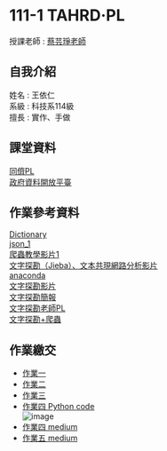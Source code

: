 # 111-1 TAHRD·PL
授課老師 : [蔡芸琤老師](https://github.com/pecu)<br />

自我介紹
-------------
姓名 : 王依仁<br />
系級 : 科技系114級 <br />
擅長 : 實作、手做

課堂資料
-------------
[同儕PL](https://docs.google.com/spreadsheets/d/1hRIOovstwJst0SXgM_bogjYsrHLVZv4uVOkmYrgbql0/edit#gid=948403574) <br />
[政府資料開放平臺](https://data.gov.tw/datasets/search?p=1&size=10&s=dataset_view_times_desc&rct=283) <br />

作業參考資料
-------------
[Dictionary](https://medium.com/ccclub/ccclub-python-for-beginners-tutorial-533b8d8d96f3) <br />
[json_1](https://www.geeksforgeeks.org/read-json-file-using-python/) <br />
[爬蟲教學影片1](https://www.google.com/url?q=https://youtube.com/playlist?list%3DPLohb4k71XnPaQRTvKW4Uii1oq-JPGpwWF&sa=D&source=editors&ust=1667142506268295&usg=AOvVaw0QtHU7fexbpEtW6fEWY8St) <br />
[文字探勘（Jieba）、文本共現網路分析影片](https://www.youtube.com/watch?v=X2QsNvPkYbQ&list=PLZPupYHVv8XdjA45LMTdhw848NXxGqii9&index=15) <br />
[anaconda](https://anaconda.org/) <br />
[文字探勘影片](https://www.youtube.com/watch?v=HGPPoaBxyb0) <br />
[文字探勘簡報](https://docs.google.com/presentation/d/1WETNdsRlrjPu6Tdr7bqKW6re54l-thbCoaz60EV7eFo/edit?usp=sharing) <br />
[文字探勘老師PL](https://github.com/pecu/LawTech/tree/main/2021LawTech/Learning-Materials/C6_Python_%E6%96%87%E5%AD%97%E6%8E%A2%E5%8B%98) <br />
[文字探勘+爬蟲](https://dba.nkust.edu.tw/uploads/asset/data/62382e2c2e6356240dbf3492/25.pdf) <br />

作業繳交
-------------
- [作業一](https://github.com/yiiiiijen/111-1-TAHRDPL/tree/main/0922) <br />
- [作業二](https://github.com/yiiiiijen/111-1-TAHRDPL/tree/main/1006) <br />
- [作業三](https://github.com/yiiiiijen/111-1-TAHRDPL/blob/main/1020/work3.ipynb) <br />
- [作業四 Python code](https://github.com/yiiiiijen/111-1-TAHRDPL/blob/main/1103/work4.ipynb) <br />
![image](https://user-images.githubusercontent.com/113078633/202267538-78caead6-ba4c-4b70-b6a9-c6cccc8c5f8c.png)
- [作業四 medium](https://medium.com/@41071101h/%E5%85%A8%E5%8F%B0%E6%99%AF%E9%BB%9E%E7%89%B9%E8%89%B2%E6%93%B7%E5%8F%96-73bfb0b6494b)<br />
- [作業五 medium](https://medium.com/@41071101h/%E5%85%A8%E5%8F%B0%E6%99%AF%E9%BB%9E%E7%89%B9%E8%89%B2%E6%93%B7%E5%8F%96-73bfb0b6494b)<br />
